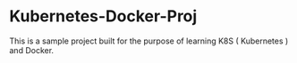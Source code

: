 # Kubernetes-Docker-Proj
This is a sample project built for the purpose of learning K8S ( Kubernetes ) and Docker.
